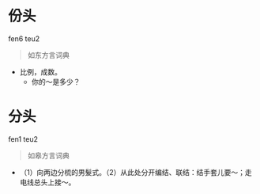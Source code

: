 # 份头
fen6 teu2
> 如东方言词典
- 比例，成数。
  - 你的～是多少？

# 分头
fen1 teu2
> 如皋方言词典
- （1）向两边分梳的男髮式。（2）从此处分开编结、联结：结手套儿要～；走电线总头上接～。
